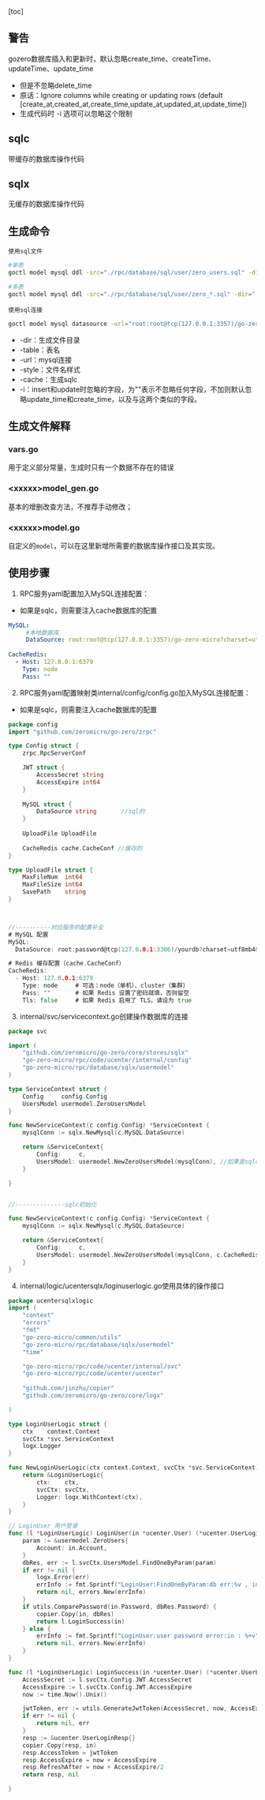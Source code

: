 

[toc]

## 警告

gozero数据库插入和更新时，默认忽略create_time、createTime、updateTime、update_time

* 但是不忽略delete_time
* 原话：Ignore columns while creating or updating rows (default [create_at,created_at,create_time,update_at,updated_at,update_time])
* 生成代码时 -i 选项可以忽略这个限制

## sqlc

带缓存的数据库操作代码

## sqlx

无缓存的数据库操作代码

## 生成命令

`使用sql文件`

```bash
#单表
goctl model mysql ddl -src="./rpc/database/sql/user/zero_users.sql" -dir="./rpc/database/sqlx/usermodel" -style=go_zero [-cache]

#多表
goctl model mysql ddl -src="./rpc/database/sql/user/zero_*.sql" -dir="./rpc/database/sqlx/usermodel" -style=go_zero [-cache]
```

`使用sql连接`

```bash
goctl model mysql datasource -url="root:root@tcp(127.0.0.1:3357)/go-zero-micro" -table="zero_users" -dir="./rpc/database/sqlx/usermodel" [-cache]
```

* -dir：生成文件目录
* -table：表名
* -url：mysql连接
* -style：文件名样式
* -cache：生成sqlc
* -i：insert和update时忽略的字段，为""表示不忽略任何字段，不加则默认忽略update_time和create_time，以及与这两个类似的字段。

## 生成文件解释

### vars.go

用于定义部分常量，生成时只有一个数据不存在的错误

### \<xxxxx>model_gen.go

基本的增删改查方法，不推荐手动修改；

### \<xxxxx>model.go

自定义的`model`，可以在这里新增所需要的数据库操作接口及其实现。

## 使用步骤

1. RPC服务yaml配置加入MySQL连接配置：

* 如果是sqlc，则需要注入cache数据库的配置

```yaml
MySQL:
     #本地数据库
     DataSource: root:root@tcp(127.0.0.1:3357)/go-zero-micro?charset=utf8mb4&parseTime=true&loc=Asia%2FShanghai
     
CacheRedis:
  - Host: 127.0.0.1:6379
    Type: node
    Pass: ""
```

2. RPC服务yaml配置映射类internal/config/config.go加入MySQL连接配置：

* 如果是sqlc，则需要注入cache数据库的配置

```go
package config
import "github.com/zeromicro/go-zero/zrpc"

type Config struct {
	zrpc.RpcServerConf

	JWT struct {
		AccessSecret string
		AccessExpire int64
	}
	
	MySQL struct {
		DataSource string		//sql的
	}
	
	UploadFile UploadFile
	
    CacheRedis cache.CacheConf //缓存的
}

type UploadFile struct {
	MaxFileNum  int64
	MaxFileSize int64
	SavePath    string
}



//----------对应服务的配置补全
# MySQL 配置
MySQL:
  DataSource: root:password@tcp(127.0.0.1:3306)/yourdb?charset=utf8mb4&parseTime=true&loc=Asia%2FShanghai

# Redis 缓存配置（cache.CacheConf）
CacheRedis:
  - Host: 127.0.0.1:6379
    Type: node     # 可选：node（单机）、cluster（集群）
    Pass: ""       # 如果 Redis 设置了密码就填，否则留空
    Tls: false     # 如果 Redis 启用了 TLS，请设为 true
```

3. internal/svc/servicecontext.go创建操作数据库的连接

```go
package svc

import (
	"github.com/zeromicro/go-zero/core/stores/sqlx"
	"go-zero-micro/rpc/code/ucenter/internal/config"
	"go-zero-micro/rpc/database/sqlx/usermodel"
)

type ServiceContext struct {
	Config     config.Config
	UsersModel usermodel.ZeroUsersModel
}

func NewServiceContext(c config.Config) *ServiceContext {
	mysqlConn := sqlx.NewMysql(c.MySQL.DataSource)

	return &ServiceContext{
		Config:     c,
		UsersModel: usermodel.NewZeroUsersModel(mysqlConn), //如果是sqlc 需要注入cache的
	}

}


//--------------sqlc初始化

func NewServiceContext(c config.Config) *ServiceContext {
	mysqlConn := sqlx.NewMysql(c.MySQL.DataSource)

	return &ServiceContext{
		Config:     c,
		UsersModel: usermodel.NewZeroUsersModel(mysqlConn, c.CacheRedis), //如果是sqlc 需要注入cache的
	}
}
```

4. internal/logic/ucentersqlx/loginuserlogic.go使用具体的操作接口

```go
package ucentersqlxlogic
import (
	"context"
	"errors"
	"fmt"
	"go-zero-micro/common/utils"
	"go-zero-micro/rpc/database/sqlx/usermodel"
	"time"

	"go-zero-micro/rpc/code/ucenter/internal/svc"
	"go-zero-micro/rpc/code/ucenter/ucenter"
	
	"github.com/jinzhu/copier"
	"github.com/zeromicro/go-zero/core/logx"

)

type LoginUserLogic struct {
	ctx    context.Context
	svcCtx *svc.ServiceContext
	logx.Logger
}

func NewLoginUserLogic(ctx context.Context, svcCtx *svc.ServiceContext) *LoginUserLogic {
	return &LoginUserLogic{
		ctx:    ctx,
		svcCtx: svcCtx,
		Logger: logx.WithContext(ctx),
	}
}

// LoginUser 用户登录
func (l *LoginUserLogic) LoginUser(in *ucenter.User) (*ucenter.UserLoginResp, error) {
	param := &usermodel.ZeroUsers{
		Account: in.Account,
	}
	dbRes, err := l.svcCtx.UsersModel.FindOneByParam(param)
	if err != nil {
		logx.Error(err)
		errInfo := fmt.Sprintf("LoginUser:FindOneByParam:db err:%v , in : %+v", err, in)
		return nil, errors.New(errInfo)
	}
	if utils.ComparePassword(in.Password, dbRes.Password) {
		copier.Copy(in, dbRes)
		return l.LoginSuccess(in)
	} else {
		errInfo := fmt.Sprintf("LoginUser:user password error:in : %+v", in)
		return nil, errors.New(errInfo)
	}
}

func (l *LoginUserLogic) LoginSuccess(in *ucenter.User) (*ucenter.UserLoginResp, error) {
	AccessSecret := l.svcCtx.Config.JWT.AccessSecret
	AccessExpire := l.svcCtx.Config.JWT.AccessExpire
	now := time.Now().Unix()

	jwtToken, err := utils.GenerateJwtToken(AccessSecret, now, AccessExpire, in.Id)
	if err != nil {
		return nil, err
	}
	resp := &ucenter.UserLoginResp{}
	copier.Copy(resp, in)
	resp.AccessToken = jwtToken
	resp.AccessExpire = now + AccessExpire
	resp.RefreshAfter = now + AccessExpire/2
	return resp, nil

}
```





